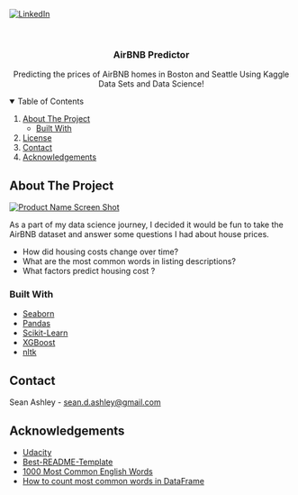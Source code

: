 <!--
*** Thanks for checking out the Best-README-Template. If you have a suggestion
*** that would make this better, please fork the repo and create a pull request
*** or simply open an issue with the tag "enhancement".
*** Thanks again! Now go create something AMAZING! :D
-->



<!-- PROJECT SHIELDS -->
<!--
*** I'm using markdown "reference style" links for readability.
*** Reference links are enclosed in brackets [ ] instead of parentheses ( ).
*** See the bottom of this document for the declaration of the reference variables
*** for contributors-url, forks-url, etc. This is an optional, concise syntax you may use.
*** https://www.markdownguide.org/basic-syntax/#reference-style-links
-->

[![LinkedIn][linkedin-shield]][linkedin-url]



<!-- PROJECT LOGO -->
<br />
  <h3 align="center">AirBNB Predictor</h3>

  <p align="center">
    Predicting the prices of AirBNB homes in Boston and Seattle Using Kaggle Data Sets and Data Science!

<!-- TABLE OF CONTENTS -->
<details open="open">
  <summary>Table of Contents</summary>
  <ol>
    <li>
      <a href="#about-the-project">About The Project</a>
      <ul>
        <li><a href="#built-with">Built With</a></li>
      </ul>
    </li>
    <li><a href="#license">License</a></li>
    <li><a href="#contact">Contact</a></li>
    <li><a href="#acknowledgements">Acknowledgements</a></li>
  </ol>
</details>



<!-- ABOUT THE PROJECT -->
## About The Project

[![Product Name Screen Shot][product-screenshot]](https://example.com)

As a part of my data science journey, I decided it would be fun to take the AirBNB dataset and answer some questions I had about house prices.
* How did housing costs change over time?
* What are the most common words in listing descriptions?
* What factors predict housing cost ?
  




### Built With

* [Seaborn](https://seaborn.pydata.org/)
* [Pandas](https://pandas.pydata.org/)
* [Scikit-Learn](https://scikit-learn.org/stable/)
* [XGBoost](https://xgboost.readthedocs.io/en/latest/)
* [nltk](https://www.nltk.org/)





<!-- CONTACT -->
## Contact

Sean Ashley - sean.d.ashley@gmail.com


<!-- ACKNOWLEDGEMENTS -->
## Acknowledgements
* [Udacity](https://www.udacity.com/?utm_source=gsem_brand&utm_medium=ads_r&utm_campaign=8826748790_c&utm_term=87778505894&utm_keyword=udacity_e&gclid=CjwKCAiA_Kz-BRAJEiwAhJNY77_dDpsTYxJ0FMET1w-E349eyqMhQGFTz6i3ZY_dmqgFLaQn3BbA4xoCflMQAvD_BwE)
* [Best-README-Template](https://github.com/othneildrew/Best-README-Template/blob/master/README.md#about-the-project)
* [1000 Most Common English Words](https://gist.github.com/deekayen/4148741#file-1-1000-txt-L2)
* [How to count most common words in DataFrame]( https://stackoverflow.com/questions/29903025/count-most-frequent-100-words-from-sentences-in-dataframe-pandas)





<!-- MARKDOWN LINKS & IMAGES -->
<!-- https://www.markdownguide.org/basic-syntax/#reference-style-links -->
[contributors-shield]: https://img.shields.io/github/contributors/othneildrew/Best-README-Template.svg?style=for-the-badge
[contributors-url]: https://github.com/othneildrew/Best-README-Template/graphs/contributors
[forks-shield]: https://img.shields.io/github/forks/othneildrew/Best-README-Template.svg?style=for-the-badge
[forks-url]: https://github.com/othneildrew/Best-README-Template/network/members
[stars-shield]: https://img.shields.io/github/stars/othneildrew/Best-README-Template.svg?style=for-the-badge
[stars-url]: https://github.com/othneildrew/Best-README-Template/stargazers
[issues-shield]: https://img.shields.io/github/issues/othneildrew/Best-README-Template.svg?style=for-the-badge
[issues-url]: https://github.com/othneildrew/Best-README-Template/issues
[license-shield]: https://img.shields.io/github/license/othneildrew/Best-README-Template.svg?style=for-the-badge
[license-url]: https://github.com/othneildrew/Best-README-Template/blob/master/LICENSE.txt
[linkedin-shield]: https://img.shields.io/badge/-LinkedIn-black.svg?style=for-the-badge&logo=linkedin&colorB=555
[linkedin-url]: https://www.linkedin.com/in/sean-ashley/
[product-screenshot]: images/screenshot.png